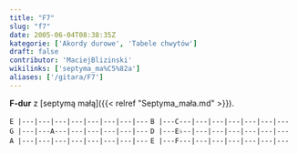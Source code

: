 ```yaml
---
title: "F7"
slug: "f7"
date: 2005-06-04T08:38:35Z
kategorie: ['Akordy durowe', 'Tabele chwytów']
draft: false
contributor: 'MaciejBlizinski'
wikilinks: ['septyma_ma%C5%82a']
aliases: ['/gitara/F7']
---
```

**F-dur** z [septymą małą]({{< relref "Septyma_mała.md" >}}).

`E |---|---|---|---|---|---|---|---`
`B |---C---|---|---|---|---|---|---`
`G |---|---A---|---|---|---|---|---`
`D |---E♭--|---|---|---|---|---|---`
`A |---|---|---|---|---|---|---|---`
`E |---F---|---|---|---|---|---|---`


